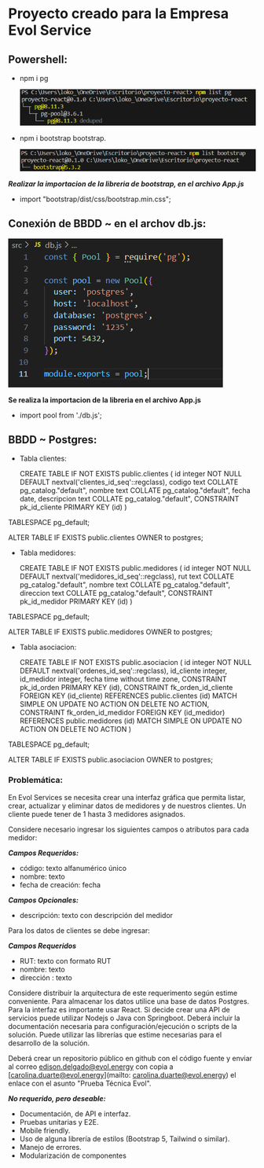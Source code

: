 # Proyecto creado para la Empresa Evol Service

## Powershell:

- npm i pg

  ![image](https://github.com/psebastianrojasv/proyecto-react/blob/master/src/pg.png)

- npm i bootstrap bootstrap.
  
  ![image](https://github.com/psebastianrojasv/proyecto-react/blob/master/src/bootstrap.png)

***Realizar la importacion de la libreria de bootstrap, en el archivo App.js***

- import "bootstrap/dist/css/bootstrap.min.css"; 

## Conexión de BBDD ~ en el archov db.js:

![image](https://github.com/psebastianrojasv/proyecto-react/blob/master/src/db.png)

**Se realiza la importacion de la libreria en el archivo App.js**
- import pool from './db.js';


## BBDD ~ Postgres:

- Tabla clientes:

  CREATE TABLE IF NOT EXISTS public.clientes
(
    id integer NOT NULL DEFAULT nextval('clientes_id_seq'::regclass),
    codigo text COLLATE pg_catalog."default",
    nombre text COLLATE pg_catalog."default",
    fecha date,
    descripcion text COLLATE pg_catalog."default",
    CONSTRAINT pk_id_cliente PRIMARY KEY (id)
)

TABLESPACE pg_default;

ALTER TABLE IF EXISTS public.clientes
    OWNER to postgres;

- Tabla medidores:

  CREATE TABLE IF NOT EXISTS public.medidores
(
    id integer NOT NULL DEFAULT nextval('medidores_id_seq'::regclass),
    rut text COLLATE pg_catalog."default",
    nombre text COLLATE pg_catalog."default",
    direccion text COLLATE pg_catalog."default",
    CONSTRAINT pk_id_medidor PRIMARY KEY (id)
)

TABLESPACE pg_default;

ALTER TABLE IF EXISTS public.medidores
    OWNER to postgres;
  
- Tabla asociacion:

  CREATE TABLE IF NOT EXISTS public.asociacion
(
    id integer NOT NULL DEFAULT nextval('ordenes_id_seq'::regclass),
    id_cliente integer,
    id_medidor integer,
    fecha time without time zone,
    CONSTRAINT pk_id_orden PRIMARY KEY (id),
    CONSTRAINT fk_orden_id_cliente FOREIGN KEY (id_cliente)
        REFERENCES public.clientes (id) MATCH SIMPLE
        ON UPDATE NO ACTION
        ON DELETE NO ACTION,
    CONSTRAINT fk_orden_id_medidor FOREIGN KEY (id_medidor)
        REFERENCES public.medidores (id) MATCH SIMPLE
        ON UPDATE NO ACTION
        ON DELETE NO ACTION
)

TABLESPACE pg_default;

ALTER TABLE IF EXISTS public.asociacion
    OWNER to postgres;


### Problemática:

En Evol Services se necesita crear una interfaz gráfica que permita listar, crear, actualizar y eliminar datos de medidores y de nuestros clientes. Un cliente puede tener de 1 hasta 3 medidores  asignados.

Considere necesario ingresar los siguientes campos o atributos para cada medidor:

***Campos Requeridos:***

- código: texto alfanumérico único
- nombre: texto
- fecha de creación: fecha

***Campos Opcionales:***

- descripción: texto con descripción del medidor

Para los datos de clientes se debe ingresar:

***Campos Requeridos***

- RUT: texto con formato RUT
- nombre: texto
- dirección : texto

Considere distribuir la arquitectura de este requerimento según estime conveniente.
Para almacenar los datos utilice una base de datos Postgres.
Para la interfaz es importante usar React.
Si decide crear una API de servicios puede utilizar Nodejs o Java con Springboot.
Deberá incluir la documentación necesaria para configuración/ejecución o scripts de la solución.
Puede utilizar las librerías que estime necesarias para el desarrollo de la solución.

Deberá crear un repositorio público en github con el código fuente y enviar al correo [edison.delgado@evol.energy](mailto:edison.delgado@evol.energy) con copia a [carolina.duarte@evol.energy](mailto: carolina.duarte@evol.energy) el enlace con el asunto "Prueba Técnica Evol".

***No requerido, pero deseable:***

- Documentación, de API e interfaz.
- Pruebas unitarias y E2E.
- Mobile friendly.
- Uso de alguna librería de estilos (Bootstrap 5, Tailwind o similar).
- Manejo de errores.
- Modularización de componentes
